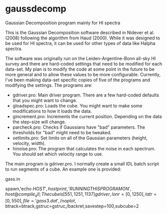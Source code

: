 # gaussdecomp
Gaussian Decomposition program mainly for HI spectra

This is the Gaussian Decomposition software described in Nidever et al. (2008) following the algorithm from Haud (2000).  While it was designed to be used for HI spectra, it can be used for other types of data like Halpha spectra.

The software was originally run on the Leiden-Argentine-Bonn all-sky HI survey and there are hard-coded settings that need to be modified for each data-set.  My plan is to modify the code at some point in the future to be more general and to allow these values to be more configurable.  Currently, I've been making data-set specific copies of five of the programs and modifying the settings.  The programs are:
- gdriver.pro: Main driver program.  There are a few hard-coded defaults that you might want to change.
- gloadspec.pro: Loads the cube.  You might want to make some modifications to how it loads the data.
- gincrement.pro: Increments the current position.  Depending on the data the step-size will change.
- parcheck.pro: Checks if Gaussians have "bad" parameters.  The thresholds for "bad" might need to be tweaked.
- setlimits.pro: Set limits on all of the Gaussian parameters (height, velocity, width). 
- hinoise.pro: The program that calculates the noise in each spectrum.  You should set which velocity range to use.

The main program is gdriver.pro.  I normally create a small IDL batch script to run segments of a cube.  An example one is provided:

gass.in

spawn,'echo $HOST',host
print,'RUNNING THIS PROGRAM ON ',host
@compile_all
; The cube is [551,1251,1137]
gdriver,lonr=[0,1250],latr=[0,550],file='gass3.dat',/noplot,$
        btrack=btrack,gstruc=gstruc,/backret,savestep=100,subcube=2

